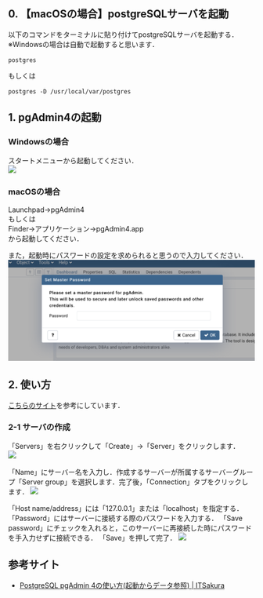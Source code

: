 ## 0. 【macOSの場合】postgreSQLサーバを起動
以下のコマンドをターミナルに貼り付けてpostgreSQLサーバを起動する．  
※Windowsの場合は自動で起動すると思います．　　
```
postgres
```
もしくは  
```
postgres -D /usr/local/var/postgres
```

## 1. pgAdmin4の起動
### Windowsの場合
スタートメニューから起動してください．  
![](https://itsakura.com/wp-content/uploads/2019/03/pgadmin4-db-create1.png)  

### macOSの場合
Launchpad->pgAdmin4  
もしくは  
Finder->アプリケーション->pgAdmin4.app  
から起動してください．  
  
また，起動時にパスワードの設定を求められると思うので入力してください．  
![](https://github.com/temp176/database-handson-document/blob/master/image/pgadmin-password.png)

## 2. 使い方
[こちらのサイト](https://itsakura.com/pgadmin4-db-create)を参考にしています．
### 2-1 サーバの作成
「Servers」を右クリックして「Create」->「Server」をクリックします．  
![](https://itsakura.com/wp-content/uploads/2019/03/pgadmin4-db-create2.png)
  
「Name」にサーバー名を入力し．作成するサーバーが所属するサーバーグループ「Server group」を選択します．完了後，「Connection」タブをクリックします．
![](https://itsakura.com/wp-content/uploads/2019/03/pgadmin4-db-create3.png)
  
「Host name/address」には「127.0.0.1」または「localhost」を指定する．  
「Password」にはサーバーに接続する際のパスワードを入力する．
「Save password」にチェックを入れると，このサーバーに再接続した時にパスワードを手入力せずに接続できる．
「Save」を押して完了．
![](https://itsakura.com/wp-content/uploads/2019/03/pgadmin4-db-create4.png)  

## 参考サイト
* [PostgreSQL pgAdmin 4の使い方(起動からデータ参照) | ITSakura](https://itsakura.com/pgadmin4-db-create)
